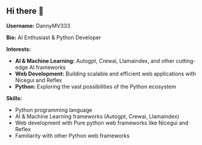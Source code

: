 ## Hi there 👋

**Username:** DannyMV333

**Bio:** AI Enthusiast & Python Developer

**Interests:**

* **AI & Machine Learning:** Autogpt, Crewai, Llamaindex, and other cutting-edge AI frameworks
* **Web Development:** Building scalable and efficient web applications with Nicegui and Reflex
* **Python:** Exploring the vast possibilities of the Python ecosystem

**Skills:**

* Python programming language
* AI & Machine Learning frameworks (Autogpt, Crewai, Llamaindex)
* Web development with Pure python web frameworks like Nicegui and Reflex
* Familiarity with other Python web frameworks

